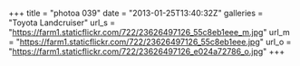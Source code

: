 +++
title = "photoa 039"
date = "2013-01-25T13:40:32Z"
galleries = "Toyota Landcruiser"
url_s = "https://farm1.staticflickr.com/722/23626497126_55c8eb1eee_m.jpg"
url_m = "https://farm1.staticflickr.com/722/23626497126_55c8eb1eee.jpg"
url_o = "https://farm1.staticflickr.com/722/23626497126_e024a72786_o.jpg"
+++

